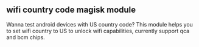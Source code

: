 ## wifi country code magisk module
Wanna test android devices with US country code? This module helps you to set wifi country to US to unlock wifi capabilities, currently support qca and bcm chips.
